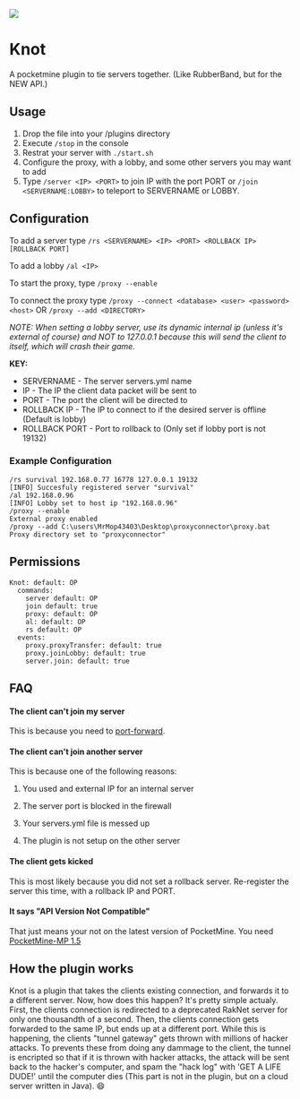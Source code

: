 [![](http://achievecraft.com/cimage/i92/Knot/A+PocketMine+PlugIn/mca.png)](https://github.com/thelucyclubmcpe/knot/releases)
# Knot
A pocketmine plugin to tie servers together. (Like RubberBand, but for the NEW API.)
## Usage
1. Drop the file into your /plugins directory
2. Execute `/stop` in the console
3. Restrat your server with `./start.sh`
4. Configure the proxy, with a lobby, and some other servers you may want to add
5. Type `/server <IP> <PORT>` to join IP with the port PORT or `/join <SERVERNAME:LOBBY>` to teleport to SERVERNAME or LOBBY.

## Configuration

To add a server type `/rs <SERVERNAME> <IP> <PORT> <ROLLBACK IP> [ROLLBACK PORT]`

To add a lobby `/al <IP>`

To start the proxy, type `/proxy --enable`

To connect the proxy type `/proxy --connect <database> <user> <password> <host>` OR `/proxy --add <DIRECTORY>`

_NOTE: When setting a lobby server, use its dynamic internal ip (unless it's external of course) and NOT to 127.0.0.1 because this will send the client to itself, which will crash their game._

__KEY:__

* SERVERNAME - The server servers.yml name
* IP - The IP the client data packet will be sent to
* PORT - The port the client will  be directed to
* ROLLBACK IP - The IP to connect to if the desired server is offline (Default is lobby)
* ROLLBACK PORT - Port to rollback to (Only set if lobby port is not 19132)

### Example Configuration
```
/rs survival 192.168.0.77 16778 127.0.0.1 19132
[INFO] Succesfuly registered server "survival"
/al 192.168.0.96
[INFO] Lobby set to host ip "192.168.0.96"
/proxy --enable
External proxy enabled
/proxy --add C:\users\MrMop43403\Desktop\proxyconnector\proxy.bat
Proxy directory set to "proxyconnector"
```

## Permissions
```
Knot: default: OP
  commands:
    server default: OP
    join default: true
    proxy: default: OP
    al: default: OP
    rs default: OP
  events:
    proxy.proxyTransfer: default: true
    proxy.joinLobby: default: true
    server.join: default: true
```

## FAQ
#### The client can't join my server
This is because you need to [port-forward](http://forums.pocketmine.net/threads/port-forwarding-guide.1294/).
#### The client can't join another server
This is because one of the following reasons:

1. You used and external IP for an internal server
 
2. The server port is blocked in the firewall

3. Your servers.yml file is messed up

4. The plugin is not setup on the other server

#### The client gets kicked
This is most likely because you did not set a rollback server.
Re-register the server this time, with a rollback IP and PORT.

#### It says "API Version Not Compatible"
That just means your not on the latest version of PocketMine. You need [PocketMine-MP 1.5](https://github.com/PocketMine/PocketMine-MP/releases)

## How the plugin works
Knot is a plugin that takes the clients existing connection, and forwards it to a different server. Now, how does this happen? It's pretty simple actualy. First, the clients connection is redirected to a deprecated RakNet server for only one thousandth of a second. Then, the clients connection gets forwarded to the same IP, but ends up at a different port. While this is happening, the clients "tunnel gateway" gets thrown with millions of hacker attacks. To prevents these from doing any dammage to the client, the tunnel is encripted so that if it is thrown with hacker attacks, the attack will be sent back to the hacker's computer, and spam the "hack log" with 'GET A LIFE DUDE!' until the computer dies (This part is not in the plugin, but on a cloud server written in Java). :smile:
